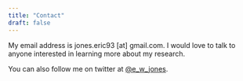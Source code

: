 ```yaml
---
title: "Contact"
draft: false
---
```


My email address is jones.eric93 [at] gmail.com. I would love to talk to anyone
interested in learning more about my research.

You can also follow me on twitter at
[@e_w_jones](https://twitter.com/e_w_jones).
